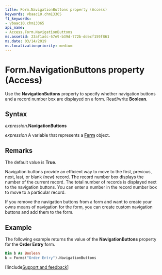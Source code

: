 ```yaml
---
title: Form.NavigationButtons property (Access)
keywords: vbaac10.chm13365
f1_keywords:
- vbaac10.chm13365
api_name:
- Access.Form.NavigationButtons
ms.assetid: 23af1adc-67e9-b39d-772b-ddecf159f861
ms.date: 03/14/2019
ms.localizationpriority: medium
---
```



# Form.NavigationButtons property (Access)

Use the **NavigationButtons** property to specify whether navigation buttons and a record number box are displayed on a form. Read/write **Boolean**.


## Syntax

_expression_.**NavigationButtons**

_expression_ A variable that represents a **[Form](Access.Form.md)** object.


## Remarks

The default value is **True**.

Navigation buttons provide an efficient way to move to the first, previous, next, last, or blank (new) record. The record number box displays the number of the current record. The total number of records is displayed next to the navigation buttons. You can enter a number in the record number box to move to a particular record.

If you remove the navigation buttons from a form and want to create your owns means of navigation for the form, you can create custom navigation buttons and add them to the form.


## Example

The following example returns the value of the **NavigationButtons** property for the **Order Entry** form.

```vb
Dim b As Boolean 
b = Forms("Order Entry").NavigationButtons
```


[!include[Support and feedback](~/includes/feedback-boilerplate.md)]